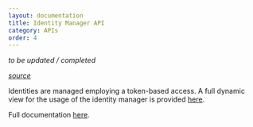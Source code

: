 ```yaml
---
layout: documentation
title: Identity Manager API
category: APIs
order: 4
---
```



*to be updated / completed*

*[source](https://github.com/reTHINK-project/dev-service-framework/tree/master/src/identityManager)*

Identities are managed employing a token-based access. A full dynamic view for the usage of the identity manager is provided  [here](https://github.com/reTHINK-project/specs/tree/master/dynamic-view/identity-management).

Full documentation [here](https://doc.esdoc.org/github.com/reTHINK-project/dev-service-framework/class/src/identityManager/IdentityManager.js~IdentityManager.html).
